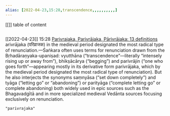 ```yaml
---
alias: [2022-04-23,15:28,transcendence,,,,,,,,,,]
---
```

[[]]
table of content
```toc
```

[[2022-04-23]] 15:28 [Parivrajaka, Parivrājaka, Pārivrājaka: 13 definitions](https://www.wisdomlib.org/definition/parivrajaka)
arivrājaka (परिव्राजक) in the medieval period designated the most radical type of renunciation.—Śaṅkara often uses terms for renunciation drawn from the Bṛhadāraṇyaka-upaniṣad: vyutthāna (“transcendence”—literally “intensely rising up or away from”), bhikṣācārya (“begging”) and parivrājin (“one who goes forth”—appearing mostly in its derivative form parivrājaka, which by the medieval period designated the most radical type of renunciation). But he also interjects the synonyms saṃnyāsa (“set down completely”) and tyāga (“letting go” or “abandoning”) or parityāga (“complete letting go” or complete abandoning) both widely used in epic sources such as the Bhagavadgītā and in more specialized medieval Vedānta sources focusing exclusively on renunciation.
```query
"parivrajaka"
```